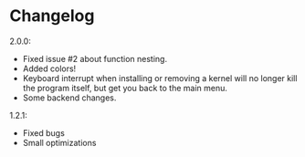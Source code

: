 # Changelog

2.0.0:
* Fixed issue #2 about function nesting.
* Added colors!
* Keyboard interrupt when installing or removing a kernel will no longer kill the program itself, but get you back to the main menu.
* Some backend changes.

1.2.1:
* Fixed bugs
* Small optimizations